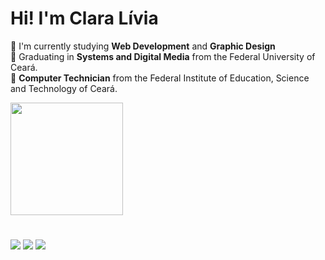 # Hi! I'm Clara Lívia

🧡 I'm currently studying <strong>Web Development</strong> and __Graphic Design__ <br>
🧡 Graduating in <strong>Systems and Digital Media</strong> from the Federal University of Ceará. <br>
🧡 <strong>Computer Technician</strong> from the Federal Institute of Education, Science and Technology of Ceará. <br>

<div align="left">
  <a href="https://github.com/claralivia">
    <img height="180em" src="https://github-readme-stats.vercel.app/api?username=claralivia&layout=compact&langs_count=7&theme=graywhite"/>
 </div>
  
#
<div> 
  <a href="https://www.instagram.com/claralivia.exe/" target="_blank"><img src="https://img.shields.io/badge/-Instagram-FF4500?style=for-the-badge&logo=instagram&logoColor=white" target="_blank"></a>
  <a href="https://www.linkedin.com/in/claralivia" target="_blank"><img src="https://img.shields.io/badge/-LinkedIn-FF4500?style=for-the-badge&logo=linkedin&logoColor=white" target="_blank"></a> 
  <a href="https://www.behance.net/claralivia" target="_blank"><img src="https://img.shields.io/badge/-Behance-FF4500?style=for-the-badge&logo=behance&logoColor=white" target="_blank"></a> 
</div>

#
